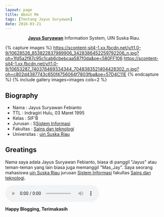 ```yaml
---
layout: page
title: About Me
tags: [Tentang Jayus Suryawan]
date: 2016-03-21
---
```

    
<center><a href="https://www.facebook.com/jaay.ddickdhasterlhy"><b>Jayus Suryawan</b></a> Information System, UIN Suska Riau.</center>


{% capture images %}
    https://scontent-sit4-1.xx.fbcdn.net/v/t1.0-9/10628526_853822837989906_3428386452259792206_n.jpg?oh=1fd5a2f87c95c1cab6cbebcaa587f0da&oe=580FF106
   https://scontent-sit4-1.xx.fbcdn.net/v/t1.0-9/10653287_740378469334344_7048383521404428302_n.jpg?oh=c802d4387743c650f4756064f7803fba&oe=57D4C11E
{% endcapture %}
{% include gallery images=images cols=2 %}

## Biography
* Nama : Jayus Suryawan Febianto
* TTL : Indragiri Hulu, 03 Maret 1995 
* Kelas : SIF’B 
* Jurusan : S<a href="http://sif.uin-suska.ac.id">Sistem Informasi</a>
* Fakultas : <a href="http://fst.uin-suska.ac.id/">Sains dan teknologi</a>
* Universitas : <a href="htpp://uin-suska.ac.id/">uin Suska Riau</a>


## Greatings

Nama saya adala Jayus Suryawan Febianto, biasa di panggil "Jayus" atau teman-teman yang lain biasa juga memanggil "Mas_Jay". Saya seorang mahasiswa <a href="htpp://uin-suska.ac.id/">uin Suska Riau</a> jurusan <a href="http://sif.uin-suska.ac.id">Sistem Informasi</a> fakultas <a href="http://fst.uin-suska.ac.id/">Sains dan teknologi</a>.

<audio controls> 
<source src="http://jayussuryawan.github.io/Police.wav" type="audio/wav"> 
<source src="http://jayussuryawan.github.io/Police.wav" type="audio/mpeg"> 
</audio>
      
<b>Happy Blogging, Terimakasih</b>
